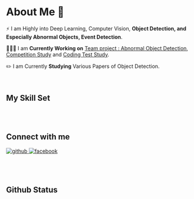 #  About Me 🙂   
  
  

⚡ I am Highly into Deep Learning, Computer Vision, **Object Detection, and Especially  Abnormal Objects, Event Detection**.  
  

 👨🏻‍💻 I am **Currently Working on** [Team project : Abnormal Object Detection](https://github.com/Seongwoong-sk/airplane), [Competition Study](https://github.com/bongbolobong/CV-Study) and [Coding Test Study](https://github.com/Seongwoong-sk/python-for-coding-test).  
  

✏️ I am Currently **Studying** Various Papers of Object Detection.  
  

<br/>

## My Skill Set

<br/>  
<br/>  


## Connect with me  
<a href="https://github.com/Seongwoong-sk" target="_blank">
<img src=https://img.shields.io/badge/github-%2324292e.svg?&style=for-the-badge&logo=github&logoColor=white alt=github style="margin-bottom: 5px;" />
</a>
<a href="https://www.facebook.com/dahara3@nate.com" target="_blank">
<img src=https://img.shields.io/badge/facebook-%232E87FB.svg?&style=for-the-badge&logo=facebook&logoColor=white alt=facebook style="margin-bottom: 5px;" />
</a>  
  

<br/>  
<br/>  <br/>  <br/>  

## Github Status

